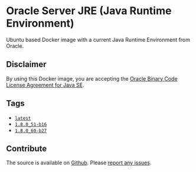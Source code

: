 # Oracle Server JRE (Java Runtime Environment) #

Ubuntu based Docker image with a current Java Runtime Environment from Oracle.

## Disclaimer ##

By using this Docker image, you are accepting the [Oracle Binary Code License Agreement for Java SE](http://www.oracle.com/technetwork/java/javase/terms/license/index.html).

## Tags ##

* [`latest`](https://github.com/JensPiegsa/oracle-jre/blob/master/Dockerfile)
* [`1.8.0_51-b16`](https://github.com/JensPiegsa/oracle-jre/blob/1.8.0_51-b16/Dockerfile)
* [`1.8.0_60-b27`](https://github.com/JensPiegsa/oracle-jre/blob/1.8.0_60-b27/Dockerfile)

## Contribute ##

The source is available on [Github](https://github.com/JensPiegsa/oracle-jre/). Please [report any issues](https://github.com/JensPiegsa/oracle-jre/issues).
